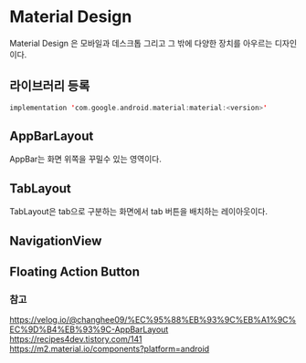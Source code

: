 # Material Design
Material Design 은 모바일과 데스크톱 그리고 그 밖에 다양한 장치를 아우르는 디자인이다.

## 라이브러리 등록
``` kotlin
implementation 'com.google.android.material:material:<version>'
```
## AppBarLayout
AppBar는 화면 위쪽을 꾸밀수 있는 영역이다.

## TabLayout
TabLayout은 tab으로 구분하는 화면에서 tab 버튼을 배치하는 레이아웃이다.

## NavigationView

## Floating Action Button

### 참고
https://velog.io/@changhee09/%EC%95%88%EB%93%9C%EB%A1%9C%EC%9D%B4%EB%93%9C-AppBarLayout   
https://recipes4dev.tistory.com/141   
https://m2.material.io/components?platform=android   


